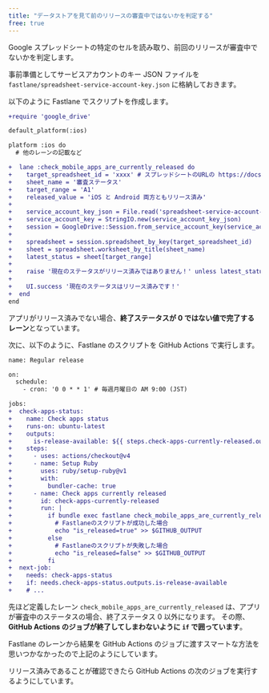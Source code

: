 ```yaml
---
title: "データストアを見て前のリリースの審査中ではないかを判定する"
free: true
---
```


Google スプレッドシートの特定のセルを読み取り、前回のリリースが審査中でないかを判定します。

事前準備としてサービスアカウントのキー JSON ファイルを `fastlane/spreadsheet-service-account-key.json` に格納しておきます。

以下のように Fastlane でスクリプトを作成します。

```diff ruby:ios/fastlane/Fastfile
+require 'google_drive'

default_platform(:ios)

platform :ios do
  # 他のレーンの記載など

+  lane :check_mobile_apps_are_currently_released do
+    target_spreadsheet_id = 'xxxx' # スプレッドシートのURLの https://docs.google.com/spreadsheets/d/xxxx/edit における xxxx の部分
+    sheet_name = '審査ステータス'
+    target_range = 'A1'
+    released_value = 'iOS と Android 両方ともリリース済み'
+
+    service_account_key_json = File.read('spreadsheet-service-account-key.json')
+    service_account_key = StringIO.new(service_account_key_json)
+    session = GoogleDrive::Session.from_service_account_key(service_account_key)
+
+    spreadsheet = session.spreadsheet_by_key(target_spreadsheet_id)
+    sheet = spreadsheet.worksheet_by_title(sheet_name)
+    latest_status = sheet[target_range]
+
+    raise '現在のステータスがリリース済みではありません！' unless latest_status == released_value
+
+    UI.success '現在のステータスはリリース済みです！'
+  end
end
```

アプリがリリース済みでない場合、**終了ステータスが 0 ではない値で完了するレーン**となっています。

次に、以下のように、Fastlane のスクリプトを GitHub Actions で実行します。

```diff yaml:.github/workflows/regular-release.yml
name: Regular release

on:
  schedule:
    - cron: '0 0 * * 1' # 毎週月曜日の AM 9:00 (JST)

jobs:
+  check-apps-status:
+    name: Check apps status
+    runs-on: ubuntu-latest
+    outputs:
+      is-release-available: ${{ steps.check-apps-currently-released.outputs.is_released == 'true' }}
+    steps:
+      - uses: actions/checkout@v4
+      - name: Setup Ruby
+        uses: ruby/setup-ruby@v1
+        with:
+          bundler-cache: true
+      - name: Check apps currently released
+        id: check-apps-currently-released
+        run: |
+          if bundle exec fastlane check_mobile_apps_are_currently_released; then
+            # Fastlaneのスクリプトが成功した場合
+            echo "is_released=true" >> $GITHUB_OUTPUT
+          else
+            # Fastlaneのスクリプトが失敗した場合
+            echo "is_released=false" >> $GITHUB_OUTPUT
+          fi
+  next-job:
+    needs: check-apps-status
+    if: needs.check-apps-status.outputs.is-release-available
+    # ...
```

先ほど定義したレーン `check_mobile_apps_are_currently_released` は、アプリが審査中のステータスの場合、終了ステータス 0 以外になります。
その際、**GitHub Actions のジョブが終了してしまわないように `if` で囲っています**。

Fastlane のレーンから結果を GitHub Actions のジョブに渡すスマートな方法を思いつかなかったので上記のようにしています。

リリース済みであることが確認できたら GitHub Actions の次のジョブを実行するようにしています。
